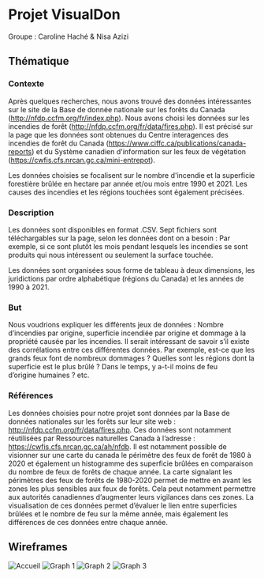 # Projet VisualDon

Groupe : Caroline Haché & Nisa Azizi

## Thématique
### Contexte
Après quelques recherches, nous avons trouvé des données intéressantes sur le site de la Base de donnée nationale sur les forêts du Canada (http://nfdp.ccfm.org/fr/index.php). Nous avons choisi les données sur les incendies de forêt (http://nfdp.ccfm.org/fr/data/fires.php). Il est précisé sur la page que les données sont obtenues du Centre interagences des incendies de forêt du Canada (https://www.ciffc.ca/publications/canada-reports) et du Système canadien d'information sur les feux de végétation (https://cwfis.cfs.nrcan.gc.ca/mini-entrepot). 

Les données choisies se focalisent sur le nombre d'incendie et la superficie forestière brûlée en hectare par année et/ou mois entre 1990 et 2021. Les causes des incendies et les régions touchées sont également précisées. 

### Description

Les données sont disponibles en format .CSV. Sept fichiers sont téléchargables sur la page, selon les données dont on a besoin : Par exemple, si ce sont plutôt les mois pendant lesquels les incendies se sont produits qui nous intéressent ou seulement la surface touchée. 

Les données sont organisées sous forme de tableau à deux dimensions, les juridictions par ordre alphabétique (régions du Canada) et les années de 1990 à 2021.

### But
Nous voudrions expliquer les différents jeux de données : Nombre d’incendies par origine, superficie incendiée par origine et dommage à la propriété causée par les incendies. Il serait intéressant de savoir s’il existe des corrélations entre ces différentes données. Par exemple, est-ce que les grands feux font de nombreux dommages ? Quelles sont les régions dont la superficie est le plus brûlé ? Dans le temps, y a-t-il moins de feu d’origine humaines ? etc.

### Références
Les données choisies pour notre projet sont données par la Base de données nationales sur les forêts sur leur site web : http://nfdp.ccfm.org/fr/data/fires.php. Ces données sont notamment réutilisées par Ressources naturelles Canada à l’adresse : https://cwfis.cfs.nrcan.gc.ca/ah/nfdb. Il est notamment possible de visionner sur une carte du canada le périmètre des feux de forêt de 1980 à 2020 et également un histogramme des superficie brûlées en comparaison du nombre de feux de forêts de chaque année. 
La carte signalant les périmètres des feux de forêts de 1980-2020 permet de mettre en avant les zones les plus sensibles aux feux de forêts. Cela peut notamment permettre aux autorités canadiennes d’augmenter leurs vigilances dans ces zones.
La visualisation de ces données permet d’évaluer le lien entre superficies brûlées et le nombre de feu sur la même année, mais également les différences de ces données entre chaque année.

## Wireframes

![Accueil](https://user-images.githubusercontent.com/43564517/225589913-b2cabf34-31a5-4f42-b8d2-30af3dc830d7.png)
![Graph 1](https://user-images.githubusercontent.com/43564517/225589953-0bfd4b97-c8cd-4cd8-b139-57eebb54e2b9.png)
![Graph 2](https://user-images.githubusercontent.com/43564517/225589973-434db84f-a220-42a8-bd56-7f0a60fec2a0.png)
![Graph 3](https://user-images.githubusercontent.com/43564517/225589985-86b78b64-7779-4a33-ad5c-13bfc214cafa.png)

